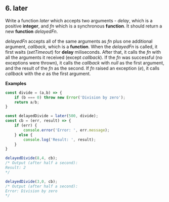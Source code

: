 ## 6. later 

Write a function _later_ which accepts two arguments - _delay_, which is a positive __integer__, and _fn_ which is a synchronous __function__. It should return a new __function__ _delayedFn_. 

_delayedFn_ accepts all of the same arguments as _fn_ plus one additional argument, _callback_, which is a __function__. When the _delayedFn_ is called, it first waits (_setTimeout_) for __delay__ miliseconds. After that, it calls the _fn_ with all the arguments it received (except _callback_). If the _fn_ was successful (no exceptions were thrown), it calls the _callback_ with _null_ as the first argument, and the result of the _fn_ as the second. If _fn_ raised an exception (_e_), it calls _callback_ with the _e_ as the first argument.

__Examples__

```Javascript
const divide = (a,b) => {
    if (b === 0) throw new Error('Division by zero');
    return a/b;
}

const delayedDivide = later(500, divide);
const cb = (err, result) => {
    if (err) {
        console.error('Error: ', err.message);
    } else {
        console.log('Result: ', result);
    }
}

delayedDivide(8,4, cb);
/* Output (after half a second):
Result: 2
*/

delayedDivide(3,0, cb);
/* Output (after half a second):
Error: Division by zero
*/

```